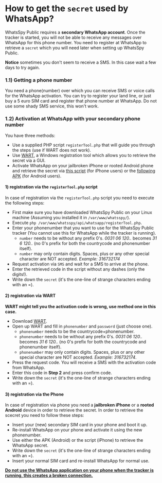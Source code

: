 # How to get the `secret` used by WhatsApp?

WhatsSpy Public requires a **secondary WhatsApp account**. Once the tracker is started, you will not be able to receive any messages over WhatsApp for this phone number. You need to register at WhatsApp to retrieve a `secret` which you will need later when setting up WhatsSpy Public.

**Notice** sometimes you don't seem to receive a SMS. In this case wait a few days to try again.

### 1.1) Getting a phone number

You need a phone(number) over which you can receive SMS or voice calls for the WhatsApp activation. You can try to register your land line, or just buy a 5 euro SIM card and register that phone number at WhatsApp. Do not use some shady SMS service, this won't work.

### 1.2) Activation at WhatsApp with your secondary phone number

You have three methods:

* Use a supplied PHP script `registerTool.php` that will guide you through the steps (use if WART does not work).
* Use [WART](https://github.com/mgp25/WART/), a Windows registration tool which allows you to retrieve the secret via a GUI.
* Activate WhatsApp on your jailbroken iPhone or rooted Android phone and retrieve the secret via [this script](https://www.mgp25.com/utilidadiPhone/) (for iPhone users) or the [following APK](https://github.com/venomous0x/WhatsAPI/issues/983) (for Android users).

#### 1) registration via the `registerTool.php` script

In case of registration via the `registerTool.php` script you need to execute the following steps:

* First make sure you have downloaded WhatsSpy Public on your Linux machine (Assuming you installed it in `/var/www/whatsspy/`).
* Execute `php /var/www/whatsspy/api/whatsapp/registerTool.php`.
* Enter your phonenumber that you want to use for the WhatsSpy Public tracker (You cannot use this for WhatsApp while the tracker is running).
   * `number` needs to be <countrycode><phonenumber> without any prefix 0's. *0031 06 120..* becomes *31 6 120..* (no 0's prefix for both the countrycode and phonenumber itself).
   * `number` may only contain digits. Spaces, plus or any other special character are NOT accepted. *Example: 316732174*
* Request activation via `SMS` and wait for a SMS to arrive at the phone.
* Enter the retrieved code in the script without any dashes (only the digits!).
* Write down the `secret` (it's the one-line of strange characters ending with an =).

#### 2) registration via WART

**WART might tell you the activation code is wrong, use method one in this case.**

* Download [WART](https://github.com/mgp25/WART/).
* Open up WART and fill in `phonenumber` and `password` (just choose one).
  * `phonenumber` needs to be the countrycode+phonenumber.
  * `phonenumber` needs to be <countrycode><phonenumber> without any prefix 0's. *0031 06 120..* becomes *31 6 120..* (no 0's prefix for both the countrycode and phonenumber itself).
  * `phonenumber` may only contain digits. Spaces, plus or any other special character are NOT accepted. *Example: 316732174*.
* Press the request code. You will receive a SMS with the activation code from WhatsApp.
* Enter this code in **Step 2** and press confirm code.
* Write down the `secret` (it's the one-line of strange characters ending with an =).

#### 3) registration via the Phone

In case of registration via phone you need a **jailbroken iPhone** or a **rooted Android** device in order to retrieve the secret. In order to retrieve the scecret you need to follow these steps:

* Insert your (new) secondary SIM card in your phone and boot it up.
* Re-install WhatsApp on your phone and activate it using the new phonenumber.
* Use either the APK (Android) or the script (iPhone) to retrieve the WhatsApp secret.
* Write down the `secret` (it's the one-line of strange characters ending with an =).
* Insert your normal SIM card and re-install WhatsApp for normal use.

**[Do not use the WhatsApp application on your phone when the tracker is running, this creates a broken connection.](https://gitlab.maikel.pro/maikeldus/WhatsSpy-Public/issues/4)**